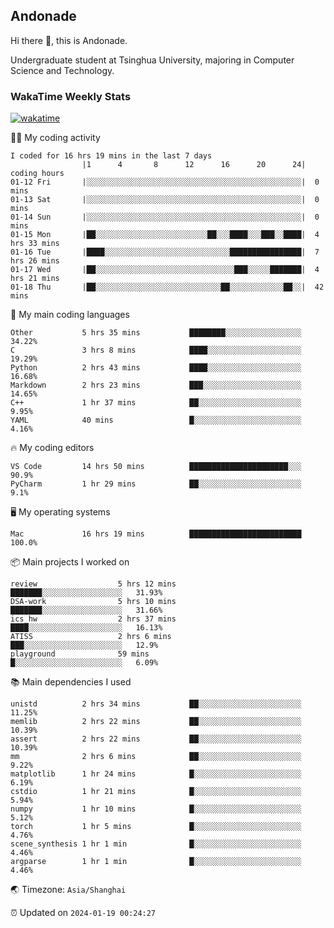 ## Andonade

Hi there 👋, this is Andonade.

Undergraduate student at Tsinghua University, majoring in Computer Science and Technology.

### WakaTime Weekly Stats

[![wakatime](https://wakatime.com/badge/user/018bd8cc-ca3d-4a3e-a11d-74879d0e0c99.svg)](https://wakatime.com/@018bd8cc-ca3d-4a3e-a11d-74879d0e0c99)

🧑‍💻 My coding activity 

```text
I coded for 16 hrs 19 mins in the last 7 days
          		|1      4       8      12      16      20      24|	coding hours
01-12 Fri		|░░░░░░░░░░░░░░░░░░░░░░░░░░░░░░░░░░░░░░░░░░░░░░░░|	0 mins
01-13 Sat		|░░░░░░░░░░░░░░░░░░░░░░░░░░░░░░░░░░░░░░░░░░░░░░░░|	0 mins
01-14 Sun		|░░░░░░░░░░░░░░░░░░░░░░░░░░░░░░░░░░░░░░░░░░░░░░░░|	0 mins
01-15 Mon		|██░░░░░░░░░░░░░░░░░░░░░░░░░██░░░████░░░███░░████|	4 hrs 33 mins
01-16 Tue		|████░░░░░░░░░░░░░░░░░░░░░░░░░░░░████████████████|	7 hrs 26 mins
01-17 Wed		|██░░░░░░░░░░░░░░░░░░░░░░░░░░░░░░░███░░░░░███████|	4 hrs 21 mins
01-18 Thu		|██░░░░░░░░░░░░░░░░░░░░░░░░░░░░██░░░░░░░░░░░░██░░|	42 mins
```

🌱 My main coding languages 

```text
Other          	5 hrs 35 mins       	████████░░░░░░░░░░░░░░░░░	34.22%
C              	3 hrs 8 mins        	████░░░░░░░░░░░░░░░░░░░░░	19.29%
Python         	2 hrs 43 mins       	████░░░░░░░░░░░░░░░░░░░░░	16.68%
Markdown       	2 hrs 23 mins       	███░░░░░░░░░░░░░░░░░░░░░░	14.65%
C++            	1 hr 37 mins        	██░░░░░░░░░░░░░░░░░░░░░░░	9.95%
YAML           	40 mins             	█░░░░░░░░░░░░░░░░░░░░░░░░	4.16%
```

🔥 My coding editors 

```text
VS Code        	14 hrs 50 mins      	██████████████████████░░░	90.9%
PyCharm        	1 hr 29 mins        	██░░░░░░░░░░░░░░░░░░░░░░░	9.1%
```

🖥️ My operating systems 

```text
Mac            	16 hrs 19 mins      	█████████████████████████	100.0%
```

📦 Main projects I worked on 

```text
review              	5 hrs 12 mins       	███████░░░░░░░░░░░░░░░░░░	31.93%
DSA-work            	5 hrs 10 mins       	███████░░░░░░░░░░░░░░░░░░	31.66%
ics_hw              	2 hrs 37 mins       	████░░░░░░░░░░░░░░░░░░░░░	16.13%
ATISS               	2 hrs 6 mins        	███░░░░░░░░░░░░░░░░░░░░░░	12.9%
playground          	59 mins             	█░░░░░░░░░░░░░░░░░░░░░░░░	6.09%
```

📚 Main dependencies I used 

```text
unistd         	2 hrs 34 mins       	██░░░░░░░░░░░░░░░░░░░░░░░	11.25%
memlib         	2 hrs 22 mins       	██░░░░░░░░░░░░░░░░░░░░░░░	10.39%
assert         	2 hrs 22 mins       	██░░░░░░░░░░░░░░░░░░░░░░░	10.39%
mm             	2 hrs 6 mins        	██░░░░░░░░░░░░░░░░░░░░░░░	9.22%
matplotlib     	1 hr 24 mins        	█░░░░░░░░░░░░░░░░░░░░░░░░	6.19%
cstdio         	1 hr 21 mins        	█░░░░░░░░░░░░░░░░░░░░░░░░	5.94%
numpy          	1 hr 10 mins        	█░░░░░░░░░░░░░░░░░░░░░░░░	5.12%
torch          	1 hr 5 mins         	█░░░░░░░░░░░░░░░░░░░░░░░░	4.76%
scene_synthesis	1 hr 1 min          	█░░░░░░░░░░░░░░░░░░░░░░░░	4.46%
argparse       	1 hr 1 min          	█░░░░░░░░░░░░░░░░░░░░░░░░	4.46%
```

🌏 Timezone: `Asia/Shanghai`

⏰ Updated on `2024-01-19 00:24:27`